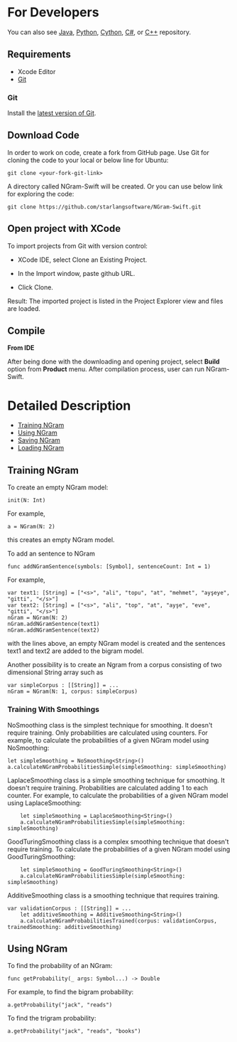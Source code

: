 For Developers
============
You can also see [Java](https://github.com/starlangsoftware/NGram), [Python](https://github.com/starlangsoftware/NGram-Py), [Cython](https://github.com/starlangsoftware/NGram-Cy), [C#](https://github.com/starlangsoftware/NGram-CS), or [C++](https://github.com/starlangsoftware/NGram-CPP) repository.

## Requirements

* Xcode Editor
* [Git](#git)

### Git

Install the [latest version of Git](https://git-scm.com/book/en/v2/Getting-Started-Installing-Git).

## Download Code

In order to work on code, create a fork from GitHub page. 
Use Git for cloning the code to your local or below line for Ubuntu:

	git clone <your-fork-git-link>

A directory called NGram-Swift will be created. Or you can use below link for exploring the code:

	git clone https://github.com/starlangsoftware/NGram-Swift.git

## Open project with XCode

To import projects from Git with version control:

* XCode IDE, select Clone an Existing Project.

* In the Import window, paste github URL.

* Click Clone.

Result: The imported project is listed in the Project Explorer view and files are loaded.


## Compile

**From IDE**

After being done with the downloading and opening project, select **Build** option from **Product** menu. After compilation process, user can run NGram-Swift.

Detailed Description
============

+ [Training NGram](#training-ngram)
+ [Using NGram](#using-ngram)
+ [Saving NGram](#saving-ngram)
+ [Loading NGram](#loading-ngram)

## Training NGram
     
To create an empty NGram model:

	init(N: Int)

For example,

	a = NGram(N: 2)

this creates an empty NGram model.

To add an sentence to NGram

	func addNGramSentence(symbols: [Symbol], sentenceCount: Int = 1)

For example,

	var text1: [String] = ["<s>", "ali", "topu", "at", "mehmet", "ayşeye", "gitti", "</s>"]
	var text2: [String] = ["<s>", "ali", "top", "at", "ayşe", "eve", "gitti", "</s>"]
	nGram = NGram(N: 2)
	nGram.addNGramSentence(text1)
	nGram.addNGramSentence(text2)

with the lines above, an empty NGram model is created and the sentences text1 and text2 are
added to the bigram model.

Another possibility is to create an Ngram from a corpus consisting of two dimensional String array such as

	var simpleCorpus : [[String]] = ...
	nGram = NGram(N: 1, corpus: simpleCorpus)

### Training With Smoothings

NoSmoothing class is the simplest technique for smoothing. It doesn't require training.
Only probabilities are calculated using counters. For example, to calculate the probabilities
of a given NGram model using NoSmoothing:

	let simpleSmoothing = NoSmoothing<String>()
	a.calculateNGramProbabilitiesSimple(simpleSmoothing: simpleSmoothing)

LaplaceSmoothing class is a simple smoothing technique for smoothing. It doesn't require
training. Probabilities are calculated adding 1 to each counter. For example, to calculate
the probabilities of a given NGram model using LaplaceSmoothing:

        let simpleSmoothing = LaplaceSmoothing<String>()
        a.calculateNGramProbabilitiesSimple(simpleSmoothing: simpleSmoothing)

GoodTuringSmoothing class is a complex smoothing technique that doesn't require training.
To calculate the probabilities of a given NGram model using GoodTuringSmoothing:

        let simpleSmoothing = GoodTuringSmoothing<String>()
        a.calculateNGramProbabilitiesSimple(simpleSmoothing: simpleSmoothing)

AdditiveSmoothing class is a smoothing technique that requires training.

	var validationCorpus : [[String]] = ...
        let additiveSmoothing = AdditiveSmoothing<String>()
        a.calculateNGramProbabilitiesTrained(corpus: validationCorpus, trainedSmoothing: additiveSmoothing)

## Using NGram

To find the probability of an NGram:

	func getProbability(_ args: Symbol...) -> Double

For example, to find the bigram probability:

	a.getProbability("jack", "reads")

To find the trigram probability:

	a.getProbability("jack", "reads", "books")
